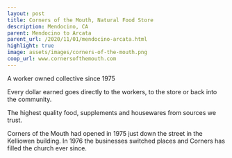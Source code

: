 ```yaml
---
layout: post
title: Corners of the Mouth, Natural Food Store
description: Mendocino, CA
parent: Mendocino to Arcata
parent_url: /2020/11/01/mendocino-arcata.html
highlight: true
image: assets/images/corners-of-the-mouth.png
coop_url: www.cornersofthemouth.com
---
```


A worker owned collective since 1975

Every dollar earned goes directly to the workers, to the store or back into the community.

The highest quality food, supplements and housewares from sources we trust.

Corners of the Mouth had opened in 1975 just down the street in the Kelliowen building.  In 1976 the businesses switched places and Corners has filled the church ever since.